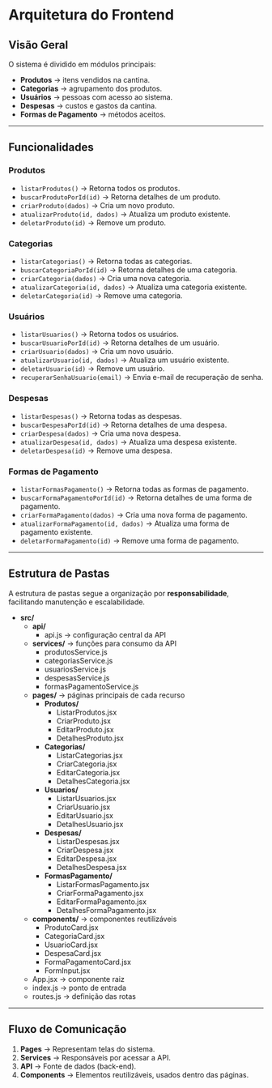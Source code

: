 # Arquitetura do Frontend

## Visão Geral

O sistema é dividido em módulos principais:

- **Produtos** → itens vendidos na cantina.
- **Categorias** → agrupamento dos produtos.
- **Usuários** → pessoas com acesso ao sistema.
- **Despesas** → custos e gastos da cantina.
- **Formas de Pagamento** → métodos aceitos.

---

## Funcionalidades

### **Produtos**

- `listarProdutos()` → Retorna todos os produtos.
- `buscarProdutoPorId(id)` → Retorna detalhes de um produto.
- `criarProduto(dados)` → Cria um novo produto.
- `atualizarProduto(id, dados)` → Atualiza um produto existente.
- `deletarProduto(id)` → Remove um produto.

### Categorias

- `listarCategorias()` → Retorna todas as categorias.
- `buscarCategoriaPorId(id)` → Retorna detalhes de uma categoria.
- `criarCategoria(dados)` → Cria uma nova categoria.
- `atualizarCategoria(id, dados)` → Atualiza uma categoria existente.
- `deletarCategoria(id)` → Remove uma categoria.

### Usuários

- `listarUsuarios()` → Retorna todos os usuários.
- `buscarUsuarioPorId(id)` → Retorna detalhes de um usuário.
- `criarUsuario(dados)` → Cria um novo usuário.
- `atualizarUsuario(id, dados)` → Atualiza um usuário existente.
- `deletarUsuario(id)` → Remove um usuário.
- `recuperarSenhaUsuario(email)` → Envia e-mail de recuperação de senha.

### Despesas

- `listarDespesas()` → Retorna todas as despesas.
- `buscarDespesaPorId(id)` → Retorna detalhes de uma despesa.
- `criarDespesa(dados)` → Cria uma nova despesa.
- `atualizarDespesa(id, dados)` → Atualiza uma despesa existente.
- `deletarDespesa(id)` → Remove uma despesa.

### Formas de Pagamento

- `listarFormasPagamento()` → Retorna todas as formas de pagamento.
- `buscarFormaPagamentoPorId(id)` → Retorna detalhes de uma forma de pagamento.
- `criarFormaPagamento(dados)` → Cria uma nova forma de pagamento.
- `atualizarFormaPagamento(id, dados)` → Atualiza uma forma de pagamento existente.
- `deletarFormaPagamento(id)` → Remove uma forma de pagamento.

---

## Estrutura de Pastas

A estrutura de pastas segue a organização por **responsabilidade**, facilitando manutenção e escalabilidade.

- **src/**
  - **api/**
    - api.js → configuração central da API
  - **services/** → funções para consumo da API
    - produtosService.js
    - categoriasService.js
    - usuariosService.js
    - despesasService.js
    - formasPagamentoService.js
  - **pages/** → páginas principais de cada recurso
    - **Produtos/**
      - ListarProdutos.jsx
      - CriarProduto.jsx
      - EditarProduto.jsx
      - DetalhesProduto.jsx
    - **Categorias/**
      - ListarCategorias.jsx
      - CriarCategoria.jsx
      - EditarCategoria.jsx
      - DetalhesCategoria.jsx
    - **Usuarios/**
      - ListarUsuarios.jsx
      - CriarUsuario.jsx
      - EditarUsuario.jsx
      - DetalhesUsuario.jsx
    - **Despesas/**
      - ListarDespesas.jsx
      - CriarDespesa.jsx
      - EditarDespesa.jsx
      - DetalhesDespesa.jsx
    - **FormasPagamento/**
      - ListarFormasPagamento.jsx
      - CriarFormaPagamento.jsx
      - EditarFormaPagamento.jsx
      - DetalhesFormaPagamento.jsx
  - **components/** → componentes reutilizáveis
    - ProdutoCard.jsx
    - CategoriaCard.jsx
    - UsuarioCard.jsx
    - DespesaCard.jsx
    - FormaPagamentoCard.jsx
    - FormInput.jsx
  - App.jsx → componente raiz
  - index.js → ponto de entrada
  - routes.js → definição das rotas

---

## Fluxo de Comunicação

1. **Pages** → Representam telas do sistema.
2. **Services** → Responsáveis por acessar a API.
3. **API** → Fonte de dados (back-end).
4. **Components** → Elementos reutilizáveis, usados dentro das páginas.
